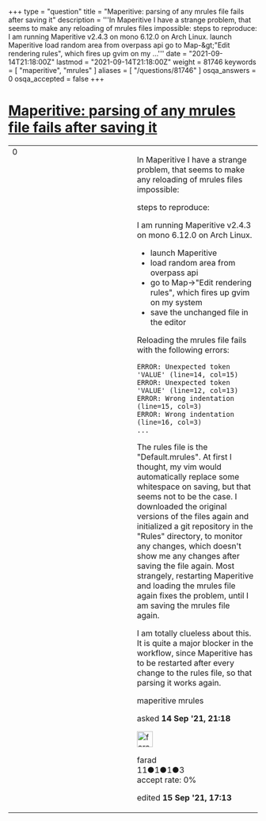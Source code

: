 +++
type = "question"
title = "Maperitive: parsing of any mrules file fails after saving it"
description = '''In Maperitive I have a strange problem, that seems to make any reloading of mrules files impossible: steps to reproduce: I am running Maperitive v2.4.3 on mono 6.12.0 on Arch Linux.  launch Maperitive load random area from overpass api go to Map-&amp;gt;&quot;Edit rendering rules&quot;, which fires up gvim on my ...'''
date = "2021-09-14T21:18:00Z"
lastmod = "2021-09-14T21:18:00Z"
weight = 81746
keywords = [ "maperitive", "mrules" ]
aliases = [ "/questions/81746" ]
osqa_answers = 0
osqa_accepted = false
+++

<div class="headNormal">

# [Maperitive: parsing of any mrules file fails after saving it](/questions/81746/maperitive-parsing-of-any-mrules-file-fails-after-saving-it)

</div>

<div id="main-body">

<div id="askform">

<table id="question-table" style="width:100%;">
<colgroup>
<col style="width: 50%" />
<col style="width: 50%" />
</colgroup>
<tbody>
<tr>
<td style="width: 30px; vertical-align: top"><div class="vote-buttons">
<span id="post-81746-upvote" class="ajax-command post-vote up" rel="nofollow" title="I like this post (click again to cancel)"> </span>
<div id="post-81746-score" class="post-score" title="current number of votes">
0
</div>
<span id="post-81746-downvote" class="ajax-command post-vote down" rel="nofollow" title="I dont like this post (click again to cancel)"> </span> <span id="favorite-mark" class="ajax-command favorite-mark" rel="nofollow" title="mark/unmark this question as favorite (click again to cancel)"> </span>
<div id="favorite-count" class="favorite-count">
&#10;</div>
</div></td>
<td><div id="item-right">
<div class="question-body">
<p>In Maperitive I have a strange problem, that seems to make any reloading of mrules files impossible:</p>
<p>steps to reproduce:</p>
<p>I am running Maperitive v2.4.3 on mono 6.12.0 on Arch Linux.</p>
<ul>
<li>launch Maperitive</li>
<li>load random area from overpass api</li>
<li>go to Map-&gt;"Edit rendering rules", which fires up gvim on my system</li>
<li>save the unchanged file in the editor</li>
</ul>
<p>Reloading the mrules file fails with the following errors:</p>
<pre><code>ERROR: Unexpected token &#39;VALUE&#39; (line=14, col=15)
ERROR: Unexpected token &#39;VALUE&#39; (line=12, col=13)
ERROR: Wrong indentation (line=15, col=3)
ERROR: Wrong indentation (line=16, col=3)
...</code></pre>
<p>The rules file is the "Default.mrules". At first I thought, my vim would automatically replace some whitespace on saving, but that seems not to be the case. I downloaded the original versions of the files again and initialized a git repository in the "Rules" directory, to monitor any changes, which doesn't show me any changes after saving the file again. Most strangely, restarting Maperitive and loading the mrules file again fixes the problem, until I am saving the mrules file again.</p>
<p>I am totally clueless about this. It is quite a major blocker in the workflow, since Maperitive has to be restarted after every change to the rules file, so that parsing it works again.</p>
</div>
<div id="question-tags" class="tags-container tags">
<span class="post-tag tag-link-maperitive" rel="tag" title="see questions tagged &#39;maperitive&#39;">maperitive</span> <span class="post-tag tag-link-mrules" rel="tag" title="see questions tagged &#39;mrules&#39;">mrules</span>
</div>
<div id="question-controls" class="post-controls">
&#10;</div>
<div class="post-update-info-container">
<div class="post-update-info post-update-info-user">
<p>asked <strong>14 Sep '21, 21:18</strong></p>
<img src="https://secure.gravatar.com/avatar/1dd1b8ea867dced3458ac02365ba5936?s=32&amp;d=identicon&amp;r=g" class="gravatar" width="32" height="32" alt="farad&#39;s gravatar image" />
<p><span>farad</span><br />
<span class="score" title="11 reputation points">11</span><span title="1 badges"><span class="badge1">●</span><span class="badgecount">1</span></span><span title="1 badges"><span class="silver">●</span><span class="badgecount">1</span></span><span title="3 badges"><span class="bronze">●</span><span class="badgecount">3</span></span><br />
<span class="accept_rate" title="Rate of the user&#39;s accepted answers">accept rate:</span> <span title="farad has no accepted answers">0%</span></p>
</div>
<div class="post-update-info post-update-info-edited">
<p><span> edited <strong>15 Sep '21, 17:13</strong> </span></p>
</div>
</div>
<div id="comments-container-81746" class="comments-container">
&#10;</div>
<div id="comment-tools-81746" class="comment-tools">
&#10;</div>
<div class="clear">
&#10;</div>
<div id="comment-81746-form-container" class="comment-form-container">
&#10;</div>
<div class="clear">
&#10;</div>
</div></td>
</tr>
</tbody>
</table>

</div>

</div>

